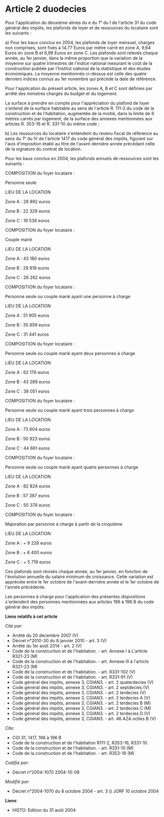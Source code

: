 # Article 2 duodecies

Pour l'application du deuxième alinéa du e du 1° du I de l'article 31 du code général des impôts, les plafonds de loyer et de
ressources du locataire sont les suivants :

a) Pour les baux conclus en 2004, les plafonds de loyer mensuel, charges non comprises, sont fixés à 14,77 Euros par mètre
carré en zone A, 9,64 Euros en zone B et 6,98 Euros en zone C. Les plafonds sont relevés chaque année, au 1er janvier, dans
la même proportion que la variation de la moyenne sur quatre trimestres de l'indice national mesurant le coût de la
construction publiée par l'Institut national de la statistique et des études économiques. La moyenne mentionnée ci-dessus est
celle des quatre derniers indices connus au 1er novembre qui précède la date de référence.

Pour l'application du présent article, les zones A, B et C sont définies par arrêté des ministres chargés du budget et du
logement.

La surface à prendre en compte pour l'appréciation du plafond de loyer s'entend de la surface habitable au sens de l'article
R. 111-2 du code de la construction et de l'habitation, augmentée de la moitié, dans la limite de 8 mètres carrés par
logement, de la surface des annexes mentionnées aux articles R. 353-16 et R. 331-10 du même code ;

b) Les ressources du locataire s'entendent du revenu fiscal de référence au sens du 1° du IV de l'article 1417 du code
général des impôts, figurant sur l'avis d'imposition établi au titre de l'avant-dernière année précédant celle de la
signature du contrat de location.

Pour les baux conclus en 2004, les plafonds annuels de ressources sont les suivants :

COMPOSITION du foyer locataire :

Personne seule

LIEU DE LA LOCATION

Zone A : 28 892 euros

Zone B : 22 329 euros

Zone C : 19 538 euros

COMPOSITION du foyer locataire :

Couple marié

LIEU DE LA LOCATION

Zone A : 43 180 euros

Zone B : 29 818 euros

Zone C : 26 262 euros

COMPOSITION du foyer locataire :

Personne seule ou couple marié ayant une personne à charge

LIEU DE LA LOCATION

Zone A : 51 905 euros

Zone B : 35 859 euros

Zone C : 31 441 euros

COMPOSITION du foyer locataire :

Personne seule ou couple marié ayant deux personnes à charge

LIEU DE LA LOCATION

Zone A : 62 176 euros

Zone B : 43 289 euros

Zone C : 38 051 euros

COMPOSITION du foyer locataire :

Personne seule ou couple marié ayant trois personnes à charge

LIEU DE LA LOCATION

Zone A : 73 604 euros

Zone B : 50 923 euros

Zone C : 44 661 euros

COMPOSITION du foyer locataire :

Personne seule ou couple marié ayant quatre personnes à charge

LIEU DE LA LOCATION

Zone A : 82 824 euros

Zone B : 57 387 euros

Zone C : 50 378 euros

COMPOSITION du foyer locataire :

Majoration par personne à charge à partir de la cinquième

LIEU DE LA LOCATION

Zone A : + 9 228 euros

Zone B : + 6 400 euros

Zone C : + 5 719 euros

Ces plafonds sont révisés chaque année, au 1er janvier, en fonction de l'évolution annuelle du salaire minimum de croissance.
Cette variation est appréciée entre le 1er octobre de l'avant-dernière année et le 1er octobre de l'année précédente.

Les personnes à charge pour l'application des présentes dispositions s'entendent des personnes mentionnées aux articles 196 à
196 B du code général des impôts.

**Liens relatifs à cet article**

_Cité par_:

  - Arrêté du 20 décembre 2007 (V)
  - Décret n°2010-30 du 8 janvier 2010 - art. 3 (V)
  - Arrêté du 1er août 2014 - art. 2 (V)
  - Code de la construction et de l'habitation. - art. Annexe I à L'article R321-23 (M)
  - Code de la construction et de l'habitation. - art. Annexe III à l'article R321-23 (M)
  - Code de la construction et de l'habitation. - art. R331-102 (V)
  - Code de la construction et de l'habitation. - art. R331-91 (V)
  - Code général des impôts, annexe 3, CGIAN3. - art. 2 quaterdecies (V)
  - Code général des impôts, annexe 3, CGIAN3. - art. 2 septdecies (V)
  - Code général des impôts, annexe 3, CGIAN3. - art. 2 terdecies (V)
  - Code général des impôts, annexe 3, CGIAN3. - art. 2 terdecies A (V)
  - Code général des impôts, annexe 3, CGIAN3. - art. 2 terdecies B (M)
  - Code général des impôts, annexe 3, CGIAN3. - art. 2 terdecies C (M)
  - Code général des impôts, annexe 3, CGIAN3. - art. 2 terdecies D (V)
  - Code général des impôts, annexe 3, CGIAN3. - art. 46 AZA octies B (V)

_Cite_:

  - CGI 31, 1417, 196 à 196 B
  - Code de la construction et de l'habitation R111-2, R353-16, R331-10
  - Code de la construction et de l'habitation. - art. R331-10 (M)
  - Code de la construction et de l'habitation. - art. R353-16 (M)

_Codifié par_:

  - Décret n°2004-1070 2004-10-08

_Modifié par_:

  - Décret n°2004-1070 du 8 octobre 2004 - art. 3 () JORF 10 octobre 2004

**Liens**:

  - HISTO: Edition du 31 août 2004
